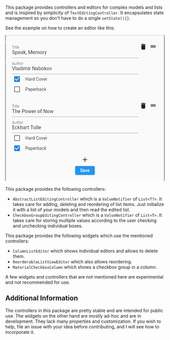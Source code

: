 This package provides controllers and editors for complex models and lists
and is inspired by simplicity of `TextEditingController`.
It encapsulates state management so you don't have to do a single `setState(){}`.

See the example on how to create an editor like this:

![Screenshot of a book editor](https://raw.githubusercontent.com/alexeyinkin/flutter-model-editors/main/example/book-editor.png)

This package provides the following controllers:
- `AbstractListEditingController` which is a `ValueNotifier` of `List<T?>`.
  It takes care for adding, deleting and reordering of list items.
  Just initialize it with a list of your models and then read the edited list.
- `CheckboxGroupEditingController` which is a `ValueNotifier` of `List<T>`.
  It takes care for storing multiple values according to the user checking
  and unchecking individual boxes.

This package provides the following widgets which use the mentioned controllers:
- `ColumnListEditor` which shows individual editors and allows to delete them.
- `ReorderableListViewEditor` which also allows reordering.
- `MaterialCheckboxColumn` which shows a checkbox group in a column.

A few widgets and controllers that are not mentioned here are experimental
and not recommended for use.

## Additional Information ##

The controllers in this package are pretty stable and are intended for public use.
The widgets on the other hand are mostly ad-hoc and are in development.
They lack many properties and customization.
If you wish to help, file an issue with your idea before contributing,
and I will see how to incorporate it.
